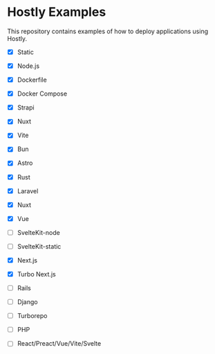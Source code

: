 # Hostly Examples
This repository contains examples of how to deploy applications using Hostly.

- [x] Static
- [x] Node.js
- [x] Dockerfile
- [x] Docker Compose
- [x] Strapi
- [x] Nuxt
- [x] Vite
- [x] Bun
- [x] Astro
- [x] Rust
- [x] Laravel
- [x] Nuxt
- [x] Vue
- [ ] SvelteKit-node
- [ ] SvelteKit-static
- [x] Next.js
- [x] Turbo Next.js
- [ ] Rails 
- [ ] Django
- [ ] Turborepo
- [ ] PHP
- [ ] React/Preact/Vue/Vite/Svelte

